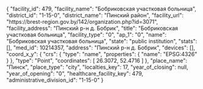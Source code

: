 {
    "facility_id": 479,
    "facility_name": "Бобриковская участковая больница",
    "district_id": "1-15-0",
    "district_name": "Пинский район",
    "facility_url": "https:\/\/brest-region.gov.by\/142\/organization.php?id=3071",
    "facility_address": "Пинский р-н д. Бобрик",
    "title": "Бобриковская участковая больница",
    "facility_type": "0",
    "ap_1": "0",
    "name": "Бобриковская участковая больница",
    "state": "public institution",
    "stats": [],
    "med_id": 10214357,
    "address": "Пинский р-н д. Бобрик",
    "devices": [],
    "coord_x_y": {
        "crs": {
            "type": "name",
            "properties": {
                "name": "EPSG:4326"
            }
        },
        "type": "Point",
        "coordinates": [
            26.3072,
            52.4716
        ]
    },
    "place_name": "Пинск",
    "place_type": "city",
    "localties_key": 17,
    "year_of_closing": null,
    "year_of_opening": "0",
    "healthcare_facility_key": 479,
    "administrative_division_id": "1-15-0"
}
